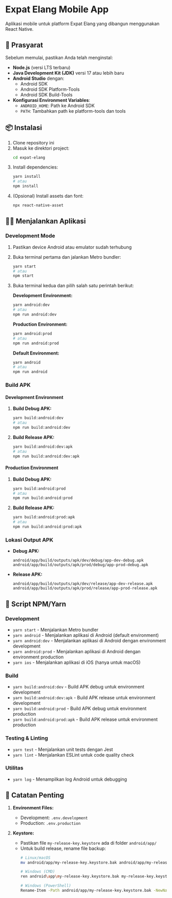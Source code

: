 # Expat Elang Mobile App

Aplikasi mobile untuk platform Expat Elang yang dibangun menggunakan React Native.

## 🚀 Prasyarat

Sebelum memulai, pastikan Anda telah menginstal:

- **Node.js** (versi LTS terbaru)
- **Java Development Kit (JDK)** versi 17 atau lebih baru
- **Android Studio** dengan:
  - Android SDK
  - Android SDK Platform-Tools
  - Android SDK Build-Tools
- **Konfigurasi Environment Variables**:
  - `ANDROID_HOME`: Path ke Android SDK
  - `PATH`: Tambahkan path ke platform-tools dan tools

## 📦 Instalasi

1. Clone repository ini
2. Masuk ke direktori project:
   ```bash
   cd expat-elang
   ```
3. Install dependencies:
   ```bash
   yarn install
   # atau
   npm install
   ```
4. (Opsional) Install assets dan font:
   ```bash
   npx react-native-asset
   ```

## 🏃‍♂️ Menjalankan Aplikasi

### Development Mode

1. Pastikan device Android atau emulator sudah terhubung
2. Buka terminal pertama dan jalankan Metro bundler:
   ```bash
   yarn start
   # atau
   npm start
   ```
3. Buka terminal kedua dan pilih salah satu perintah berikut:

   **Development Environment:**
   ```bash
   yarn android:dev
   # atau
   npm run android:dev
   ```

   **Production Environment:**
   ```bash
   yarn android:prod
   # atau
   npm run android:prod
   ```

   **Default Environment:**
   ```bash
   yarn android
   # atau
   npm run android
   ```

### Build APK

#### Development Environment

1. **Build Debug APK:**
   ```bash
   yarn build:android:dev
   # atau
   npm run build:android:dev
   ```

2. **Build Release APK:**
   ```bash
   yarn build:android:dev:apk
   # atau
   npm run build:android:dev:apk
   ```

#### Production Environment

1. **Build Debug APK:**
   ```bash
   yarn build:android:prod
   # atau
   npm run build:android:prod
   ```

2. **Build Release APK:**
    ```bash
   yarn build:android:prod:apk
   # atau
   npm run build:android:prod:apk
   ```

### Lokasi Output APK

- **Debug APK:**
  ```
  android/app/build/outputs/apk/dev/debug/app-dev-debug.apk
  android/app/build/outputs/apk/prod/debug/app-prod-debug.apk
  ```

- **Release APK:**
  ```
  android/app/build/outputs/apk/dev/release/app-dev-release.apk
  android/app/build/outputs/apk/prod/release/app-prod-release.apk
  ```

## 🔧 Script NPM/Yarn

### Development
- `yarn start` - Menjalankan Metro bundler
- `yarn android` - Menjalankan aplikasi di Android (default environment)
- `yarn android:dev` - Menjalankan aplikasi di Android dengan environment development
- `yarn android:prod` - Menjalankan aplikasi di Android dengan environment production
- `yarn ios` - Menjalankan aplikasi di iOS (hanya untuk macOS)

### Build
- `yarn build:android:dev` - Build APK debug untuk environment development
- `yarn build:android:dev:apk` - Build APK release untuk environment development
- `yarn build:android:prod` - Build APK debug untuk environment production
- `yarn build:android:prod:apk` - Build APK release untuk environment production

### Testing & Linting
- `yarn test` - Menjalankan unit tests dengan Jest
- `yarn lint` - Menjalankan ESLint untuk code quality check

### Utilitas
- `yarn log` - Menampilkan log Android untuk debugging

## 📝 Catatan Penting

1. **Environment Files:**
   - Development: `.env.development`
   - Production: `.env.production`

2. **Keystore:**
   - Pastikan file `my-release-key.keystore` ada di folder `android/app/`
   - Untuk build release, rename file backup:
     ```bash
     # Linux/macOS
     mv android/app/my-release-key.keystore.bak android/app/my-release-key.keystore
     
     # Windows (CMD)
     ren android\app\my-release-key.keystore.bak my-release-key.keystore
     
     # Windows (PowerShell)
     Rename-Item -Path android/app/my-release-key.keystore.bak -NewName my-release-key.keystore
     ```
